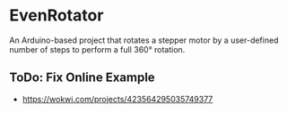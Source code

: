 # EvenRotator
An Arduino-based project that rotates a stepper motor by a user-defined number of steps to perform a full 360° rotation.

## ToDo: Fix Online Example
- https://wokwi.com/projects/423564295035749377
